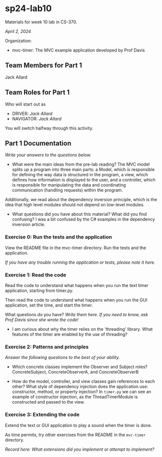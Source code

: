 # sp24-lab10
Materials for week 10 lab in CS-370.

_April 2, 2024_

Organization:
* mvc-timer: The MVC example application developed by Prof Davis

## Team Members for Part 1
Jack Allard

## Team Roles for Part 1
Who will start out as
* DRIVER: _Jack Allard_
* NAVIGATOR: _Jack Allard_

You will switch halfway through this activity.

## Part 1 Documentation

_Write your answers to the questions below._

* What were the main ideas from the pre-lab reading?
The MVC model splits up a program into three main parts: a Model, which is responsible for defining the way data is structured in the program, a view, which defines how information is displayed to the user, and a controller, which is responsible for manipulating the data and coordinating communication (handling requests) within the program.

Additionally, we read about the dependency inversion principle, which is the idea that high level modules should not depend on low-level modules.

* What questions did you have about this material? What did you find confusing?
I was a bit confused by the C# examples in the dependency inversion article.

### Exercise 0: Run the tests and the application
View the README file in the mvc-timer directory. Run the tests and the application.

_If you have any trouble running the application or tests, please note it here._

### Exercise 1: Read the code
Read the code to understand what happens when you run the text timer application, starting from timer.py. 

Then read the code to understand what happens when you run the GUI application, set the time, and start the timer.

What questions do you have? _Write them here. If you need to know, ask Prof Davis since she wrote the code!_
- I am curious about why the timer relies on the 'threading' library. What features of the timer are enabled by the use of threading?

### Exercise 2: Patterns and principles
_Answer the following questions to the best of your ability._
* Which concrete classes implement the Observer and Subject roles?
ConcreteSubject, ConcreteObserverA, and ConcreteObserverB

* How do the model, controller, and view classes gain references to each other? What style of dependency injection does the application use: constructor, method, or property injection?
In `timer.py` we can see an example of constructor injection, as the ThreadTimerModule is constructed and passed to the view.

### Exercise 3: Extending the code
Extend the text or GUI application to play a sound when the timer is done.

As time permits, try other exercises from the README in the `mvc-timer` directory.

_Record here: What extensions did you implement or attempt to implement?_
